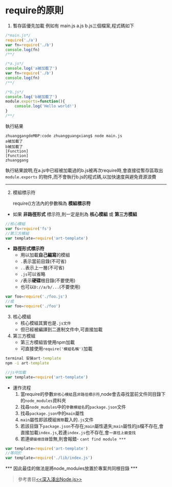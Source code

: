 # require的原則
1. 暫存區優先加載
例如有 main.js a.js b.js三個檔案,程式碼如下
```js
/*main.js*/
require('./a')
var fn=require('./b')
console.log(fn)
/**/

/*a.js*/
console.log('a被加載了')
var fn=require('./b')
console.log(fn)
/**/

/*b.js*/
console.log('b被加載了')
module.exports=function(){
    console.log('Hello world!')
}
/**/
```
執行結果
```
zhuanggangdeMBP:code zhuangguangxiang$ node main.js
a被加載了
b被加載了
[Function]
[Function]
zhuanggang
```
執行結果說明,在a.js中已經被加載過的b.js被再次require時,會直接從暫存區取出 `module.exports` 的物件,而不會執行b.js的程式碼,以加快速度與避免資源浪費
***
2. 模組標示符
   
   require()方法內的參數稱為 **模組標示符**
  
- 如果 **非路徑形式** 標示符,則一定是則為 **核心模組** 或 **第三方模組**
```js
//核心模組
var fs=require('fs')
//第三方模組
var template=require('art-template')
```
- **路徑形式標示符**
  - 用以加載**自己編寫**的模組
  - `.`表示當前目錄(不可省)
  - `..`表示上一層(不可省)
  - `.js`可以省略
  - `/`表示**硬碟**根目錄(不要使用)
  - 也可以`D://a/b/...`(不要使用)
```js
var foo=require('./foo.js')
//或
var foo=require('./foo')
```
3. 核心模組
   - 核心模組其實也是`.js文件`
   - 但已經被編譯到二進制文件中,可直接加載
4. 第三方模組
   - 第三方模組皆使用npm加載
   - 可直接使用`require('模組名稱')`加載
```cmd
terminal 安裝art-template
npm -i art-template
```
```js
//js中加載
var template=require('art-template')
```
- 運作流程
  1. 當require的參數`非核心模組`且`非路徑標示符`,node會去尋找當前文件同目錄下的`node_modules`資料夾
  2. 找尋`node_mudules`中的`參數模組名`的`package.json`文件
  3. 找尋`package.json`中的`main`屬性
  4. `main`屬性即該模組`實際`載入的`.js`文件
  5. 若該目錄下`package.json`不存在;`main`屬性遺失;`main`屬性的js檔不存在,會直接加載`index.js`,若連`index.js`也不存在,會`一直往上級查找`  
  6. 若連`硬碟根目錄`皆無,則會報錯- `cant find module ***`
```js
var template=require('art-template')
//等同於
var template=require('./lib/index.js')
```
*** 因此最佳的做法是將node_modules放置於專案共同根目錄 *** 

> 參考書目[<<深入淺出Node.js>>](https://www.infoq.cn/article/nodejs)